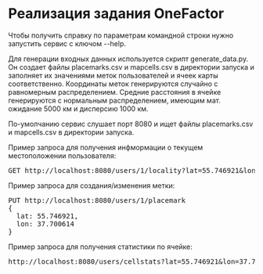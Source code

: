 # Реализация задания OneFactor

Чтобы получить справку по параметрам командной строки нужно запустить сервис с ключом --help.

Для генерации входных данных используется скрипт generate_data.py. Он создает файлы placemarks.csv и mapcells.csv в директории запуска
и заполняет их значениями меток пользователей и ячеек карты соответственно.
Координаты меток генерируются случайно с равномерным распределением. Средние расстояния в ячейке генерируются с нормальным распределением,
имеющим мат. ожидание 5000 км и дисперсию 1000 км.

По-умолчанию сервис слушает порт 8080 и ищет файлы placemarks.csv и mapcells.csv в директории запуска.

Пример запроса для получения инфмормации о текущем местоположении пользователя:
<pre>
GET http://localhost:8080/users/1/locality?lat=55.746921&lon=37.700614
</pre>

Пример запроса для создания/изменения метки:
<pre>
PUT http://localhost:8080/users/1/placemark
{
  lat: 55.746921,
  lon: 37.700614
}
</pre>

Пример запроса для получения статистики по ячейке:
<pre>
http://localhost:8080/users/cellstats?lat=55.746921&lon=37.700614
</pre>
